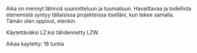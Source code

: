 Aika on mennyt lähinnä suunnitteluun ja tuumailuun. Havaittavaa ja todellista etenemistä syntyy tällaisissa projekteissa itselläni, kun tekee samalla. Tämän olen oppinut, etenkin.

Käytettäväksi LZ:ksi tähdennetty LZW.

Aikaa kaytetty: 16 tuntia
